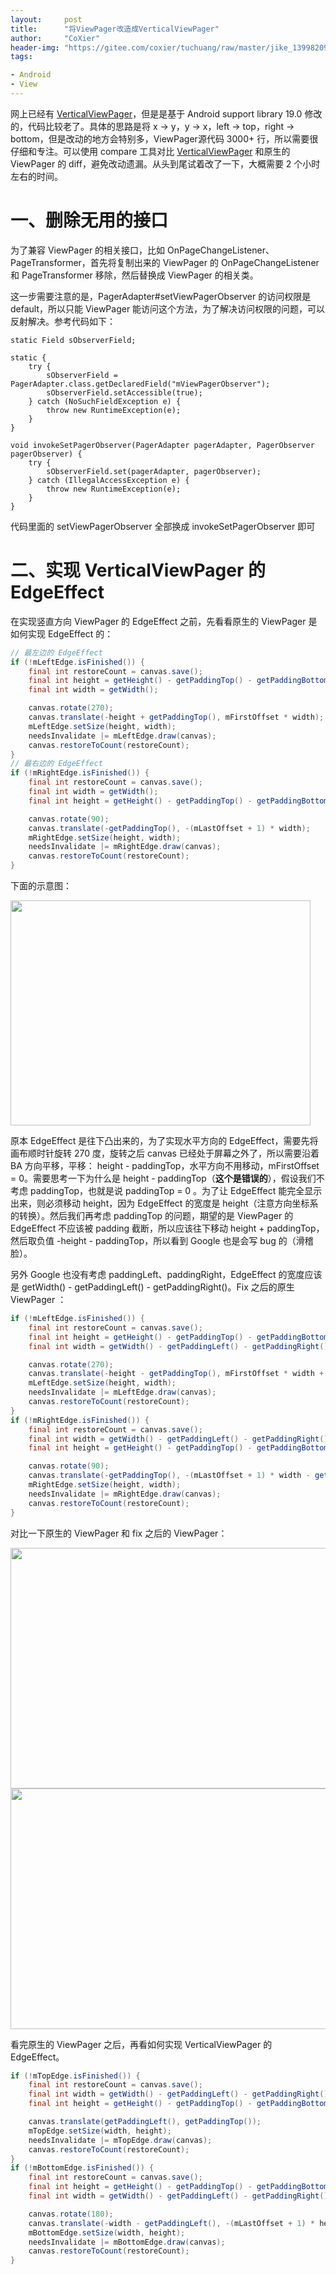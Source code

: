 ```yaml
---
layout:     post
title:      "将ViewPager改造成VerticalViewPager"
author:     "CoXier"
header-img: "https://gitee.com/coxier/tuchuang/raw/master/jike_139982097018193_pic.jpeg"
tags:

- Android
- View
---
```




网上已经有 [VerticalViewPager](https://github.com/castorflex/VerticalViewPager)，但是是基于 Android support library 19.0 修改的，代码比较老了。具体的思路是将 x -> y，y -> x，left -> top，right -> bottom，但是改动的地方会特别多，ViewPager源代码 3000+ 行，所以需要很仔细和专注。可以使用 compare 工具对比 [VerticalViewPager](https://github.com/castorflex/VerticalViewPager) 和原生的 ViewPager 的 diff，避免改动遗漏。从头到尾试着改了一下，大概需要 2 个小时左右的时间。

# 一、删除无用的接口

为了兼容 ViewPager 的相关接口，比如 OnPageChangeListener、PageTransformer，首先将复制出来的 ViewPager 的 OnPageChangeListener 和 PageTransformer 移除，然后替换成 ViewPager 的相关类。

这一步需要注意的是，PagerAdapter#setViewPagerObserver 的访问权限是 default，所以只能 ViewPager 能访问这个方法，为了解决访问权限的问题，可以反射解决。参考代码如下：

```ja
static Field sObserverField;

static {
    try {
        sObserverField = PagerAdapter.class.getDeclaredField("mViewPagerObserver");
        sObserverField.setAccessible(true);
    } catch (NoSuchFieldException e) {
        throw new RuntimeException(e);
    }
}

void invokeSetPagerObserver(PagerAdapter pagerAdapter, PagerObserver pagerObserver) {
    try {
        sObserverField.set(pagerAdapter, pagerObserver);
    } catch (IllegalAccessException e) {
        throw new RuntimeException(e);
    }
}
```

代码里面的 setViewPagerObserver 全部换成 invokeSetPagerObserver 即可

# 二、实现 VerticalViewPager 的 EdgeEffect

在实现竖直方向 ViewPager 的 EdgeEffect 之前，先看看原生的 ViewPager 是如何实现 EdgeEffect 的：

```java
// 最左边的 EdgeEffect
if (!mLeftEdge.isFinished()) {
    final int restoreCount = canvas.save();
    final int height = getHeight() - getPaddingTop() - getPaddingBottom();
    final int width = getWidth();

    canvas.rotate(270);
    canvas.translate(-height + getPaddingTop(), mFirstOffset * width);
    mLeftEdge.setSize(height, width);
    needsInvalidate |= mLeftEdge.draw(canvas);
    canvas.restoreToCount(restoreCount);
}
// 最右边的 EdgeEffect
if (!mRightEdge.isFinished()) {
    final int restoreCount = canvas.save();
    final int width = getWidth();
    final int height = getHeight() - getPaddingTop() - getPaddingBottom();

    canvas.rotate(90);
    canvas.translate(-getPaddingTop(), -(mLastOffset + 1) * width);
    mRightEdge.setSize(height, width);
    needsInvalidate |= mRightEdge.draw(canvas);
    canvas.restoreToCount(restoreCount);
}
```

下面的示意图：



<img src="https://gitee.com/coxier/tuchuang/raw/master/jike_139940310473249_pic.jpeg" width ="480" height="360">


原本 EdgeEffect 是往下凸出来的，为了实现水平方向的 EdgeEffect，需要先将画布顺时针旋转 270 度，旋转之后 canvas 已经处于屏幕之外了，所以需要沿着 BA 方向平移，平移： height - paddingTop，水平方向不用移动，mFirstOffset = 0。需要思考一下为什么是 height - paddingTop（**这个是错误的**），假设我们不考虑 paddingTop，也就是说 paddingTop = 0 。为了让 EdgeEffect 能完全显示出来，则必须移动 height，因为 EdgeEffect 的宽度是 height（注意方向坐标系的转换）。然后我们再考虑 paddingTop 的问题，期望的是 ViewPager 的 EdgeEffect 不应该被 padding 截断，所以应该往下移动 height + paddingTop，然后取负值 -height - paddingTop，所以看到 Google 也是会写 bug 的（滑稽脸）。

另外 Google 也没有考虑 paddingLeft、paddingRight，EdgeEffect 的宽度应该是 getWidth() - getPaddingLeft() - getPaddingRight()。Fix 之后的原生 ViewPager ：

```java
if (!mLeftEdge.isFinished()) {
    final int restoreCount = canvas.save();
    final int height = getHeight() - getPaddingTop() - getPaddingBottom();
    final int width = getWidth() - getPaddingLeft() - getPaddingRight();

    canvas.rotate(270);
    canvas.translate(-height - getPaddingTop(), mFirstOffset * width + getPaddingLeft());
    mLeftEdge.setSize(height, width);
    needsInvalidate |= mLeftEdge.draw(canvas);
    canvas.restoreToCount(restoreCount);
}
if (!mRightEdge.isFinished()) {
    final int restoreCount = canvas.save();
    final int width = getWidth() - getPaddingLeft() - getPaddingRight();
    final int height = getHeight() - getPaddingTop() - getPaddingBottom();

    canvas.rotate(90);
    canvas.translate(-getPaddingTop(), -(mLastOffset + 1) * width - getPaddingLeft());
    mRightEdge.setSize(height, width);
    needsInvalidate |= mRightEdge.draw(canvas);
    canvas.restoreToCount(restoreCount);
}
```

对比一下原生的 ViewPager 和 fix 之后的 ViewPager：

<img src="https://gitee.com/coxier/tuchuang/raw/master/jike_139926113546001_pic.png" width ="524" height="385">

<img src="https://gitee.com/coxier/tuchuang/raw/master/jike_139933544369918_pic.png" width ="524" height="385">

看完原生的 ViewPager 之后，再看如何实现 VerticalViewPager 的 EdgeEffect。

```java
if (!mTopEdge.isFinished()) {
    final int restoreCount = canvas.save();
    final int width = getWidth() - getPaddingLeft() - getPaddingRight();
    final int height = getHeight() - getPaddingTop() - getPaddingBottom();

    canvas.translate(getPaddingLeft(), getPaddingTop());
    mTopEdge.setSize(width, height);
    needsInvalidate |= mTopEdge.draw(canvas);
    canvas.restoreToCount(restoreCount);
}
if (!mBottomEdge.isFinished()) {
    final int restoreCount = canvas.save();
    final int height = getHeight() - getPaddingTop() - getPaddingBottom();
    final int width = getWidth() - getPaddingLeft() - getPaddingRight();

    canvas.rotate(180);
    canvas.translate(-width - getPaddingLeft(), -(mLastOffset + 1) * height - getPaddingTop());
    mBottomEdge.setSize(width, height);
    needsInvalidate |= mBottomEdge.draw(canvas);
    canvas.restoreToCount(restoreCount);
}
```

